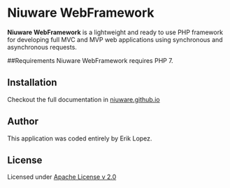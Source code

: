 Niuware WebFramework
======
**Niuware WebFramework** is a lightweight and ready to use PHP framework for developing full MVC and MVP web applications using synchronous and asynchronous requests.

##Requirements
Niuware WebFramework requires PHP 7.

## Installation

Checkout the full documentation in [niuware.github.io](http://niuware.github.io/)

## Author

This application was coded entirely by Erik Lopez.

## License

Licensed under [Apache License v 2.0](https://github.com/niuware/web-framework/blob/master/LICENSE)

